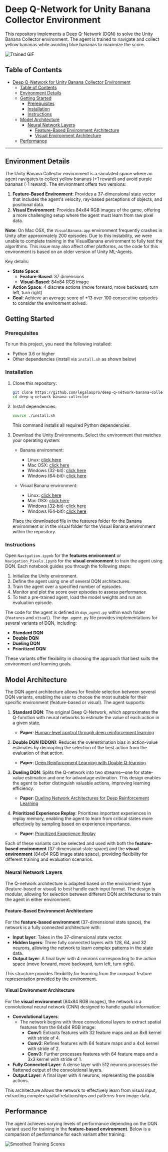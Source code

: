# Deep Q-Network for Unity Banana Collector Environment

This repository implements a Deep Q-Network (DQN) to solve the Unity Banana Collector environment. The agent is trained to navigate and collect yellow bananas while avoiding blue bananas to maximize the score.

![Trained GIF](media/banana_trained.gif)

## Table of Contents

- [Deep Q-Network for Unity Banana Collector Environment](#deep-q-network-for-unity-banana-collector-environment)
  - [Table of Contents](#table-of-contents)
  - [Environment Details](#environment-details)
  - [Getting Started](#getting-started)
    - [Prerequisites](#prerequisites)
    - [Installation](#installation)
    - [Instructions](#instructions)
  - [Model Architecture](#model-architecture)
    - [Neural Network Layers](#neural-network-layers)
      - [Feature-Based Environment Architecture](#feature-based-environment-architecture)
      - [Visual Environment Architecture](#visual-environment-architecture)
  - [Performance](#performance)

---

## Environment Details

The Unity Banana Collector environment is a simulated space where an agent navigates to collect yellow bananas (+1 reward) and avoid purple bananas (-1 reward). The environment offers two versions:

1. **Feature-Based Environment**: Provides a 37-dimensional state vector that includes the agent's velocity, ray-based perceptions of objects, and positional data.
2. **Visual Environment**: Provides 84x84 RGB images of the game, offering a more challenging setup where the agent must learn from raw pixel data.

**Note**: On Mac OSX, the `VisualBanana.app` environment frequently crashes in Unity after approximately 200 episodes. Due to this instability, we were unable to complete training in the VisualBanana environment to fully test the algorithms. This issue may also affect other platforms, as the code for this environment is based on an older version of Unity ML-Agents.

Key details:

- **State Space**:
  - **Feature-Based**: 37 dimensions
  - **Visual-Based**: 84x84 RGB image
- **Action Space**: 4 discrete actions (move forward, move backward, turn left, turn right)
- **Goal**: Achieve an average score of +13 over 100 consecutive episodes to consider the environment solved.

## Getting Started

### Prerequisites

To run this project, you need the following installed:

- Python 3.6 or higher
- Other dependencies (install via `install.sh` as shown below)

### Installation

1. Clone this repository:
   ```bash
   git clone https://github.com/legalaspro/deep-q-network-banana-collector.git
   cd deep-q-network-banana-collector
   ```
2. Install dependencies:

   ```bash
   source ./install.sh
   ```

   This command installs all required Python dependencies.

3. Download the Unity Environments. Select the environment that matches your operating system:

   - Banana environment:

     - Linux: [click here](https://s3-us-west-1.amazonaws.com/udacity-drlnd/P1/Banana/Banana_Linux.zip)
     - Mac OSX: [click here](https://s3-us-west-1.amazonaws.com/udacity-drlnd/P1/Banana/Banana.app.zip)
     - Windows (32-bit): [click here](https://s3-us-west-1.amazonaws.com/udacity-drlnd/P1/Banana/Banana_Windows_x86.zip)
     - Windows (64-bit): [click here](https://s3-us-west-1.amazonaws.com/udacity-drlnd/P1/Banana/Banana_Windows_x86_64.zip)

   - Visual Banana environment:
     - Linux: [click here](https://s3-us-west-1.amazonaws.com/udacity-drlnd/P1/Banana/VisualBanana_Linux.zip)
     - Mac OSX: [click here](https://s3-us-west-1.amazonaws.com/udacity-drlnd/P1/Banana/VisualBanana.app.zip)
     - Windows (32-bit): [click here](https://s3-us-west-1.amazonaws.com/udacity-drlnd/P1/Banana/VisualBanana_Windows_x86.zip)
     - Windows (64-bit): [click here](https://s3-us-west-1.amazonaws.com/udacity-drlnd/P1/Banana/VisualBanana_Windows_x86_64.zip)

   Place the downloaded file in the features folder for the Banana environment or in the visual folder for the Visual Banana environment within the repository.

### Instructions

Open `Navigation.ipynb` for the **features environment** or `Navigation_Pixels.ipynb` for the **visual environment** to train the agent using DQN. Each notebook guides you through the following steps:

1. Initialize the Unity environment.
2. Define the agent using one of several DQN architectures.
3. Train the agent over a specified number of episodes.
4. Monitor and plot the score over episodes to assess performance.
5. To test a pre-trained agent, load the model weights and run an evaluation episode.

The code for the agent is defined in `dqn_agent.py` within each folder (`features` and `visual`). The `dqn_agent.py` file provides implementations for several variants of DQN, including:

- **Standard DQN**
- **Double DQN**
- **Dueling DQN**
- **Prioritized DQN**

These variants offer flexibility in choosing the approach that best suits the environment and learning goals.

## Model Architecture

The DQN agent architecture allows for flexible selection between several DQN variants, enabling the user to choose the most suitable for their specific environment (feature-based or visual). The agent supports:

1. **Standard DQN**: The original Deep Q-Network, which approximates the Q-function with neural networks to estimate the value of each action in a given state.

   - **Paper**: [Human-level control through deep reinforcement learning](https://web.stanford.edu/class/psych209/Readings/MnihEtAlHassibis15NatureControlDeepRL.pdf)

2. **Double DQN (DDQN)**: Reduces the overestimation bias in action-value estimates by decoupling the selection of the best action from the evaluation of that action.

   - **Paper**: [Deep Reinforcement Learning with Double Q-learning](https://arxiv.org/pdf/1509.06461)

3. **Dueling DQN**: Splits the Q-network into two streams—one for state-value estimation and one for advantage estimation. This design enables the agent to better distinguish valuable actions, improving learning efficiency.

   - **Paper**: [Dueling Network Architectures for Deep Reinforcement Learning](https://arxiv.org/pdf/1511.06581)

4. **Prioritized Experience Replay**: Prioritizes important experiences in replay memory, enabling the agent to learn from critical states more effectively by sampling based on experience importance.
   - **Paper**: [Prioritized Experience Replay](https://arxiv.org/pdf/1511.05952)

Each of these variants can be selected and used with both the **feature-based environment** (37-dimensional state space) and the **visual environment** (84x84 RGB image state space), providing flexibility for different training and evaluation scenarios.

### Neural Network Layers

The Q-network architecture is adapted based on the environment type (feature-based or visual) to best handle each input format. The design is modular, allowing for selection between different DQN architectures to train the agent in either environment.

#### Feature-Based Environment Architecture

For the **feature-based environment** (37-dimensional state space), the network is a fully connected architecture with:

- **Input layer**: Takes in the 37-dimensional state vector.
- **Hidden layers**: Three fully connected layers with 128, 64, and 32 neurons, allowing the network to learn complex patterns in the state data.
- **Output layer**: A final layer with 4 neurons corresponding to the action space (move forward, move backward, turn left, turn right).

This structure provides flexibility for learning from the compact feature representation provided by the environment.

#### Visual Environment Architecture

For the **visual environment** (84x84 RGB images), the network is a convolutional neural network (CNN) designed to handle spatial information:

- **Convolutional Layers**:
  - The network begins with three convolutional layers to extract spatial features from the 84x84 RGB image:
    - **Conv1**: Extracts features with 32 feature maps and an 8x8 kernel with stride of 4.
    - **Conv2**: Refines features with 64 feature maps and a 4x4 kernel with stride of 2.
    - **Conv3**: Further processes features with 64 feature maps and a 3x3 kernel with stride of 1.
- **Fully Connected Layer**: A dense layer with 512 neurons processes the flattened output of the convolutional layers.
- **Output Layer**: A final layer with 4 neurons, representing the possible actions.

This architecture allows the network to effectively learn from visual input, extracting complex spatial relationships and patterns from image data.

## Performance

The agent achieves varying levels of performance depending on the DQN variant used for training in the **feature-based environment**. Below is a comparison of performance for each variant after training:

![Smoothed Training Scores](media/smoothed_scores.png)
